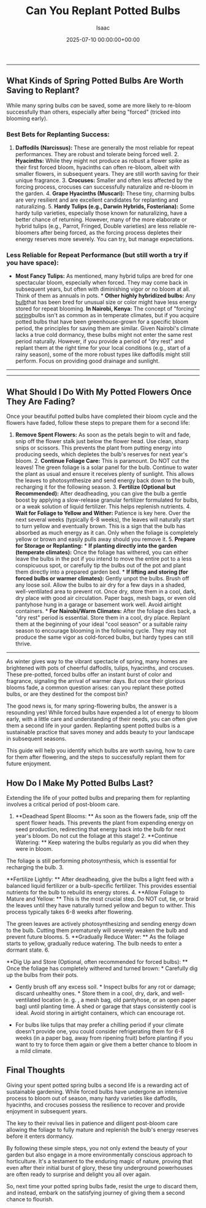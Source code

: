 ﻿---
title: Can You Replant Potted Bulbs
description: As winter gives way to the vibrant spectacle of spring, many homes are brightened with pots of cheerful daffodils, tulips, hyacinths, and crocuses.
slug: /can-you-replant-potted-bulbs/
date: 2025-07-10 00:00:00+00:00
lastmod: 2025-07-10 00:00:00+03:00
author: Isaac
categories:
- Guides
- Gardening
tags:
- guides
- bulb
- spring
layout: post
---
---
## What Kinds of Spring Potted Bulbs Are Worth Saving to Replant?
While many spring bulbs *can* be saved, some are more likely to re-bloom successfully than others, especially after being "forced" (tricked into blooming early).
### Best Bets for Replanting Success:
1. **Daffodils (Narcissus):** These are generally the most reliable for repeat performances. They are robust and tolerate being forced well. 2. **Hyacinths:** While they might not produce as robust a flower spike as their first forced bloom, hyacinths can often re-bloom, albeit with smaller flowers, in subsequent years. They are still worth saving for their unique fragrance. 3.
**Crocuses:** Smaller and often less affected by the forcing process, crocuses can successfully naturalize and re-bloom in the garden. 4. **Grape Hyacinths (Muscari):** These tiny, charming bulbs are very resilient and are excellent candidates for replanting and naturalizing. 5. **Hardy Tulips (e.g., Darwin Hybrids, Fosteriana):** Some hardy tulip varieties, especially those known for naturalizing, have a better chance of returning.
However, many of the more elaborate or hybrid tulips (e.g., Parrot, Fringed, Double varieties) are less reliable re-bloomers after being forced, as the forcing process depletes their energy reserves more severely. You can try, but manage expectations.
### Less Reliable for Repeat Performance (but still worth a try if you have space):
* **Most Fancy Tulips:** As mentioned, many hybrid tulips are bred for one spectacular bloom, especially when forced. They may come back in subsequent years, but often with diminishing vigor or no bloom at all. Think of them as annuals in pots. * **Other highly hybridized bulbs:** Any [bulb](https://pestpolicy.com/how-to-store-tender-bulbs-over-the-winter/)that has been bred for unusual size or color might have less energy stored for repeat blooming.
**In Nairobi, Kenya:** The concept of "forcing" [spring](https://pestpolicy.com/most-popular-spring-flower-by-state/)bulbs isn't as common as in temperate climates, but if you acquire potted bulbs that have been greenhouse-grown for a specific bloom period, the principles for saving them are similar. Given Nairobi's climate lacks a true cold dormancy, these bulbs might not enter the same rest period naturally.
However, if you provide a period of "dry rest" and replant them at the right time for your local conditions (e.g., start of a rainy season), some of the more robust types like daffodils might still perform. Focus on providing good drainage and sunlight.
---
---
## What Should I Do With My Potted Flowers Once They Are Fading?
Once your beautiful potted bulbs have completed their bloom cycle and the flowers have faded, follow these steps to prepare them for a second life:
1. **Remove Spent Flowers:** As soon as the petals begin to wilt and fade, snip off the flower stalk just below the flower head. Use clean, sharp snips or scissors. This prevents the plant from putting energy into producing seeds, which depletes the bulb's reserves for next year's bloom. 2. **Continue Foliage Care:** This is paramount. Do NOT cut the leaves! The green foliage is a solar panel for the bulb. Continue to water the plant as usual and ensure it receives plenty of sunlight.
This allows the leaves to photosynthesize and send energy back down to the bulb, recharging it for the following season. 3. **Fertilize (Optional but Recommended):** After deadheading, you can give the bulb a gentle boost by applying a slow-release granular fertilizer formulated for bulbs, or a weak solution of liquid fertilizer. This helps replenish nutrients. 4. **Wait for Foliage to Yellow and Wither:** Patience is key here.
Over the next several weeks (typically 6-8 weeks), the leaves will naturally start to turn yellow and eventually brown. This is a sign that the bulb has absorbed as much energy as it can. Only when the foliage is completely yellow or brown and easily pulls away should you remove it. 5.
**Prepare for Storage or Replanting:** * **If planting directly into the garden (temperate climates):** Once the foliage has withered, you can either leave the bulbs in the pot if you intend to move the entire pot to a less conspicuous spot, or carefully tip the bulbs out of the pot and plant them directly into a prepared garden bed. * **If lifting and storing (for forced bulbs or warmer climates):** Gently unpot the bulbs. Brush off any loose soil.
Allow the bulbs to air dry for a few days in a shaded, well-ventilated area to prevent rot. Once dry, store them in a cool, dark, dry place with good air circulation. Paper bags, mesh bags, or even old pantyhose hung in a garage or basement work well. Avoid airtight containers. * **For Nairobi/Warm Climates:** After the foliage dies back, a "dry rest" period is essential. Store them in a cool, dry place.
Replant them at the beginning of your ideal "cool season" or a suitable rainy season to encourage blooming in the following cycle. They may not produce the same vigor as cold-forced bulbs, but hardy types can still thrive.
---

As winter gives way to the vibrant spectacle of spring, many homes are brightened with pots of cheerful daffodils, tulips, hyacinths, and crocuses. These pre-potted, forced bulbs offer an instant burst of color and fragrance, signaling the arrival of warmer days. But once their glorious blooms fade, a common question arises: can you replant these potted bulbs, or are they destined for the compost bin?

The good news is, for many spring-flowering bulbs, the answer is a resounding yes! While forced bulbs have expended a lot of energy to bloom early, with a little care and understanding of their needs, you can often give them a second life in your garden. Replanting spent potted bulbs is a sustainable practice that saves money and adds beauty to your landscape in subsequent seasons.

This guide will help you identify which bulbs are worth saving, how to care for them after flowering, and the steps to successfully replant them for future enjoyment.

##  How Do I Make My Potted Bulbs Last?

Extending the life of your potted bulbs and preparing them for replanting involves a critical period of post-bloom care.

1. **Deadhead Spent Blooms: ** As soon as the flowers fade, snip off the spent flower heads. This prevents the plant from expending energy on seed production, redirecting that energy back into the bulb for next year's bloom. Do not cut the foliage at this stage! 2. **Continue Watering: ** Keep watering the bulbs regularly as you did when they were in bloom.

The foliage is still performing photosynthesis, which is essential for recharging the bulb. 3.

**Fertilize Lightly: ** After deadheading, give the bulbs a light feed with a balanced liquid fertilizer or a bulb-specific fertilizer. This provides essential nutrients for the bulb to rebuild its energy stores. 4. **Allow Foliage to Mature and Yellow: ** This is the most crucial step. Do NOT cut, tie, or braid the leaves until they have naturally turned yellow and begun to wither. This process typically takes 6-8 weeks after flowering.

The green leaves are actively photosynthesizing and sending energy down to the bulb. Cutting them prematurely will severely weaken the bulb and prevent future blooms. 5. **Gradually Reduce Water: ** As the foliage starts to yellow, gradually reduce watering. The bulb needs to enter a dormant state. 6.

**Dig Up and Store (Optional, often recommended for forced bulbs): ** Once the foliage has completely withered and turned brown: * Carefully dig up the bulbs from their pots.

* Gently brush off any excess soil. * Inspect bulbs for any rot or damage; discard unhealthy ones. * Store them in a cool, dry, dark, and well-ventilated location (e. g. , a mesh bag, old pantyhose, or an open paper bag) until planting time. A shed or garage that stays consistently cool is ideal. Avoid storing in airtight containers, which can encourage rot.

* For bulbs like tulips that may prefer a chilling period if your climate doesn't provide one, you could consider refrigerating them for 6-8 weeks (in a paper bag, away from ripening fruit) before planting if you want to try to force them again or give them a better chance to bloom in a mild climate.

##  Final Thoughts

Giving your spent potted spring bulbs a second life is a rewarding act of sustainable gardening. While forced bulbs have undergone an intensive process to bloom out of season, many hardy varieties like daffodils, hyacinths, and crocuses possess the resilience to recover and provide enjoyment in subsequent years.

The key to their revival lies in patience and diligent post-bloom care allowing the foliage to fully mature and replenish the bulb's energy reserves before it enters dormancy.

By following these simple steps, you not only extend the beauty of your garden but also engage in a more environmentally conscious approach to horticulture. It's a testament to the enduring magic of nature, proving that even after their initial burst of glory, these tiny underground powerhouses are often ready to surprise and delight you all over again.

So, next time your potted spring bulbs fade, resist the urge to discard them, and instead, embark on the satisfying journey of giving them a second chance to flourish.

